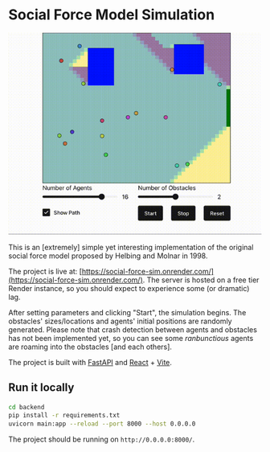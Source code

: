 # Social Force Model Simulation

<img src="./assets/demo.gif" alt="simulation demo">

This is an [extremely] simple yet interesting implementation of the original social force model proposed by Helbing and Molnar in 1998.

The project is live at: [https://social-force-sim.onrender.com/](https://social-force-sim.onrender.com/). The server is hosted on a free tier Render instance, so you should expect to experience some (or dramatic) lag.

After setting parameters and clicking "Start", the simulation begins. The obstacles' sizes/locations and agents' initial positions are randomly generated. Please note that crash detection between agents and obstacles has not been implemented yet, so you can see some _ranbunctious_ agents are roaming into the obstacles [and each others].

The project is built with [FastAPI](https://fastapi.tiangolo.com/) and [React](https://react.dev/) + [Vite](https://vitejs.dev/).

## Run it locally

```bash
cd backend
pip install -r requirements.txt
uvicorn main:app --reload --port 8000 --host 0.0.0.0
```

The project should be running on `http://0.0.0.0:8000/`.
